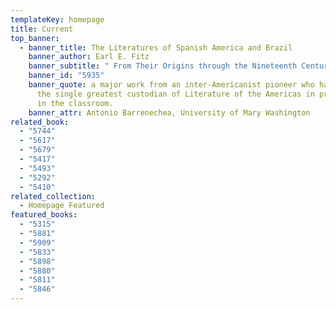 ```yaml
---
templateKey: homepage
title: Current
top_banner:
  - banner_title: The Literatures of Spanish America and Brazil
    banner_author: Earl E. Fitz
    banner_subtitle: " From Their Origins through the Nineteenth Century"
    banner_id: "5935"
    banner_quote: a major work from an inter-Americanist pioneer who has served as
      the single greatest custodian of Literature of the Americas in print and
      in the classroom.
    banner_attr: Antonio Barrenechea, University of Mary Washington
related_book:
  - "5744"
  - "5617"
  - "5679"
  - "5417"
  - "5493"
  - "5292"
  - "5410"
related_collection:
  - Homepage Featured
featured_books:
  - "5315"
  - "5881"
  - "5909"
  - "5833"
  - "5898"
  - "5880"
  - "5811"
  - "5846"
---
```

